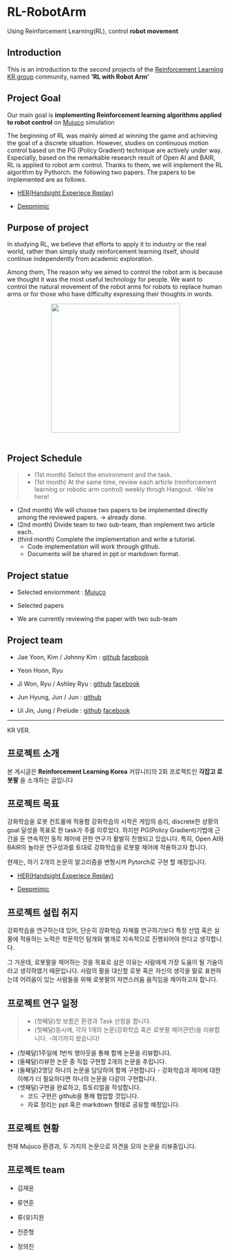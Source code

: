 # RL-RobotArm

 Using Reinforcement Learning(RL), control **robot movement**

## Introduction

 This is an introduction to the second projects of the [Reinforcement Learning KR group](https://www.facebook.com/groups/ReinforcementLearningKR/) community, named **'RL with Robot Arm'**


## Project Goal

 Our main goal is **implementing Reinforcement learning algorithms applied to robot control** on [Mujuco](http://www.mujoco.org/) simulation

 The beginning of RL was mainly aimed at winning the game and achieving the goal of a discrete situation.  However, studies on continuous motion control based on the PG (Policy Gradient) technique are actively under way.  Especially, based on the remarkable research result of Open AI and BAIR, RL is applied to robot arm control.
 Thanks to them, we will implement the RL algorithm by Pythorch. the following two papers.  The papers to be implemented are as follows.

- [HER(Handsight Experiece Replay)](https://arxiv.org/abs/1707.01495)

- [Deepmimic](https://arxiv.org/abs/1804.02717)

## Purpose of project

 In studying RL, we believe that efforts to apply it to industry or the real world, rather than simply study reinforcement learning itself, should continue independently from academic exploration.
 
 Among them, The reason why we aimed to control the robot arm is because we thought it was the most useful technology for people. We want to control the natural movement of the robot arms for robots to replace human arms or for those who have difficulty expressing their thoughts in words.

<center> <img src="https://image.side3.no/4303549.jpg?imageId=4303549&x=0&y=0&cropw=100&croph=100&width=1000&height=670" height="300"/> </center>
<br>


## Project Schedule

> - (1st month) Select the environment and the task.
> - (1st month) At the same time, review each article (reinforcement learning or robotic arm control) weekly throgh Hangout.
>  -We're here!
- (2nd month) We will choose two papers to be implemented directly among the reviewed papers. -> already done.
- (2nd month) Divide team to two sub-team, than implement two article each.
- (third month) Complete the implementation and write a tutorial.
  - Code implementation will work through github.
  - Documents will be shared in ppt or markdown format.

## Project statue

- Selected enviornment : [Mujuco](http://www.mujoco.org/)

- Selected papers

- We are currently reviewing the paper with two sub-team

## Project team

- Jae Yoon, Kim   / Johnny Kim : [github](https://github.com/jangikim2) [facebook](https://www.facebook.com/jangikim)

- Yeon Hoon, Ryu <t>
  
- Ji Won, Ryu    / Ashley Ryu  : [github](https://github.com/AshleyRyu) [facebook](https://www.facebook.com/profile.php?id=100001622442143)
  
- Jun Hyung, Jun / Jun         : [github](github.com/junhyeongjeon)

- Ui Jin, Jung  / Prelude      : [github](https://github.com/jinPrelude) [facebook](https://www.facebook.com/profile.php?id=100011176712221&fref=gs&dti=1890180054554559&hc_location=group_dialog)

--------------------------

KR VER.
## 프로젝트 소개

 본 게시글은 **Reinforcement Learning Korea** 커뮤니티의 2회 프로젝트인 **각잡고 로봇팔** 을 소개하는 글입니다

## 프로젝트 목표

 강화학습을 로봇 컨트롤에 적용함
강화학습의 시작은 게임의 승리, discrete한 상황의 goal 달성을 목표로 한 task가 주를 이루었다. 하지만 PG(Policy Gradient)기법에 근간을 둔 연속적인 동작 제어에 관한 연구가 활발히 진행되고 있습니다. 특히, Open AI와 BAIR의 놀라운 연구성과를 토대로 강화학습을 로봇팔 제어에 적용하고자 합니다.

 현재는, 하기 2개의 논문의 알고리즘을 변형시켜 Pytorch로 구현 할 예정입니다.

- [HER(Handsight Experiece Replay)](https://arxiv.org/abs/1707.01495)

- [Deepmimic](https://arxiv.org/abs/1804.02717)

## 프로젝트 설립 취지

 강화학습을 연구하는데 있어, 단순히 강화학습 자체를 연구하기보다 특정 산업 혹은 실물에 적용하는 노력은 학문적인 탐개와 별개로 지속적으로 진행되어야 한다고 생각합니다.

그 가운데, 로봇팔을 제어하는 것을 목표로 삼은 이유는 사람에게 가장 도움이 될 기술이라고 생각하였기 때문입니다. 사람의 팔을 대신할 로봇 혹은 자신의 생각을 말로 표현하는데 어려움이 있는 사람들을 위해 로봇팔의 자연스러움 움직임을 제어하고자 합니다.

## 프로젝트 연구 일정

> - (첫째달)첫 보름은 환경과 Task 선정을 합니다.
> - (첫째달)동시에, 각자 1개의 논문(강화학습 혹은 로봇팔 제어관련)을 리뷰합니다. -여기까지 왔습니다!
- (첫째달)1주일에 1번씩 행아웃을 통해 함께 논문을 리뷰합니다.
- (둘째달)리뷰한 논문 중 직접 구현할 2개의 논문을 추립니다. 
- (둘째달)2명당 하나의 논문을 담당하여 함께 구현합니다 - 강화학습과 제어에 대한 이해가 더 필요하다면 하나의 논문을 다같이 구현합니다.
- (셋째달)구현을 완료하고, 튜토리얼을 작성합니다.
  - 코드 구현은 github을 통해 협업할 것입니다. 
  - 자료 정리는 ppt 혹은 markdown 형태로 공유할 예정입니다.

## 프로젝트 현황

현재 Mujuco 환경과, 두 가지의 논문으로 의견을 모아 논문을 리뷰중입니다.

## 프로젝트 team

- 김재윤

- 류연훈

- 류(유)지원

- 전준형

- 정의진

